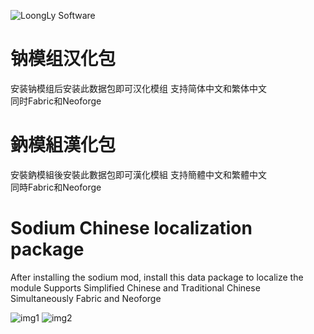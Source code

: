 ![LoongLy Software](https://gitee.com/zixuan_long/Img/raw/master/LS3_LOW_PIX.png)

# 钠模组汉化包
安装钠模组后安装此数据包即可汉化模组
支持简体中文和繁体中文  
同时Fabric和Neoforge  

# 鈉模組漢化包
安裝鈉模組後安裝此數据包即可漢化模組
支持簡體中文和繁體中文  
同時Fabric和Neoforge  

# Sodium Chinese localization package  
After installing the sodium mod, install this data package to localize the module
Supports Simplified Chinese and Traditional Chinese  
Simultaneously Fabric and Neoforge   

![img1](https://cdn.modrinth.com/data/cached_images/81151cd1e27ed4c057a19fa7ce1ea8ac65d96d83.png)
![img2](https://cdn.modrinth.com/data/cached_images/06114c7d385de38c3e02563510edfef2085f3d2e.jpeg)
